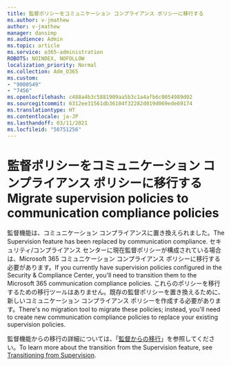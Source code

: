 ```yaml
---
title: 監督ポリシーをコミュニケーション コンプライアンス ポリシーに移行する
ms.author: v-jmathew
author: v-jmathew
manager: dansimp
ms.audience: Admin
ms.topic: article
ms.service: o365-administration
ROBOTS: NOINDEX, NOFOLLOW
localization_priority: Normal
ms.collection: Adm_O365
ms.custom:
- "9000549"
- "7456"
ms.openlocfilehash: c488a4b3c5881909aa5b3c1a4afb6c0054989d02
ms.sourcegitcommit: 6312ee31561db36104f32282d019d069ede69174
ms.translationtype: HT
ms.contentlocale: ja-JP
ms.lasthandoff: 03/11/2021
ms.locfileid: "50751256"
---
```

# <a name="migrate-supervision-policies-to-communication-compliance-policies"></a><span data-ttu-id="194a8-102">監督ポリシーをコミュニケーション コンプライアンス ポリシーに移行する</span><span class="sxs-lookup"><span data-stu-id="194a8-102">Migrate supervision policies to communication compliance policies</span></span>

<span data-ttu-id="194a8-103">監督機能は、コミュニケーション コンプライアンスに置き換えられました。</span><span class="sxs-lookup"><span data-stu-id="194a8-103">The Supervision feature has been replaced by communication compliance.</span></span> <span data-ttu-id="194a8-104">セキュリティ/コンプライアンス センターに現在監督ポリシーが構成されている場合は、Microsoft 365 コミュニケーション コンプライアンス ポリシーに移行する必要があります。</span><span class="sxs-lookup"><span data-stu-id="194a8-104">If you currently have supervision policies configured in the Security & Compliance Center, you'll need to transition them to the Microsoft 365 communication compliance policies.</span></span> <span data-ttu-id="194a8-105">これらのポリシーを移行するための移行ツールはありません。既存の監督ポリシーを置き換えるために、新しいコミュニケーション コンプライアンス ポリシーを作成する必要があります。</span><span class="sxs-lookup"><span data-stu-id="194a8-105">There's no migration tool to migrate these policies; instead, you'll need to create new communication compliance policies to replace your existing supervision policies.</span></span>

<span data-ttu-id="194a8-106">監督機能からの移行の詳細については、「[監督からの移行](https://go.microsoft.com/fwlink/?linkid=2128750)」を参照してください。</span><span class="sxs-lookup"><span data-stu-id="194a8-106">To learn more about the transition from the Supervision feature, see [Transitioning from Supervision](https://go.microsoft.com/fwlink/?linkid=2128750).</span></span>
